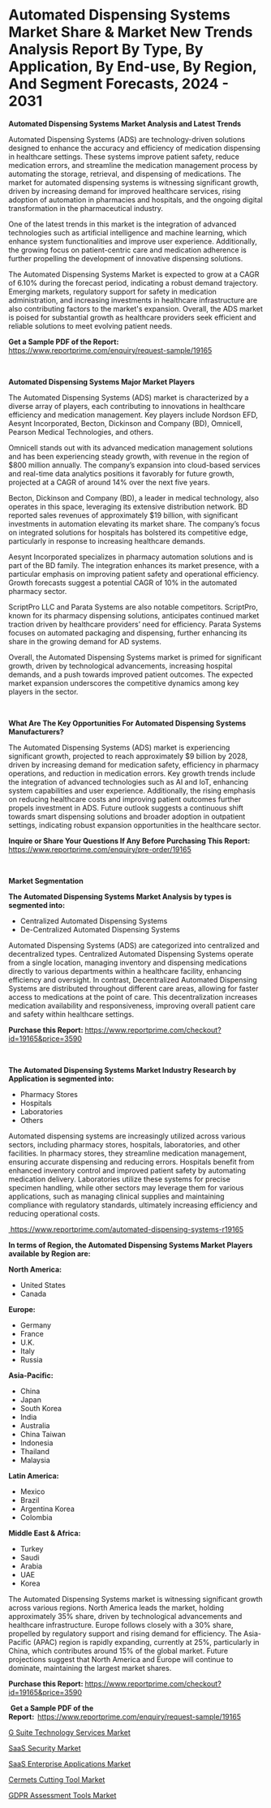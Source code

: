 <p><h1>Automated Dispensing Systems Market Share & Market New Trends Analysis Report By Type, By Application, By End-use, By Region, And Segment Forecasts, 2024 - 2031</h1></p><p><strong>Automated Dispensing Systems Market Analysis and Latest Trends</strong></p>
<p><p>Automated Dispensing Systems (ADS) are technology-driven solutions designed to enhance the accuracy and efficiency of medication dispensing in healthcare settings. These systems improve patient safety, reduce medication errors, and streamline the medication management process by automating the storage, retrieval, and dispensing of medications. The market for automated dispensing systems is witnessing significant growth, driven by increasing demand for improved healthcare services, rising adoption of automation in pharmacies and hospitals, and the ongoing digital transformation in the pharmaceutical industry. </p><p>One of the latest trends in this market is the integration of advanced technologies such as artificial intelligence and machine learning, which enhance system functionalities and improve user experience. Additionally, the growing focus on patient-centric care and medication adherence is further propelling the development of innovative dispensing solutions. </p><p>The Automated Dispensing Systems Market is expected to grow at a CAGR of 6.10% during the forecast period, indicating a robust demand trajectory. Emerging markets, regulatory support for safety in medication administration, and increasing investments in healthcare infrastructure are also contributing factors to the market's expansion. Overall, the ADS market is poised for substantial growth as healthcare providers seek efficient and reliable solutions to meet evolving patient needs.</p></p>
<p><strong>Get a Sample PDF of the Report:&nbsp;</strong> <a href="https://www.reportprime.com/enquiry/request-sample/19165?utm_campaign=115&utm_medium=2&utm_source=Github&utm_content=ia&utm_term=22112024&utm_id=automated-dispensing-systems">https://www.reportprime.com/enquiry/request-sample/19165</a></p>
<p>&nbsp;</p>
<p><strong>Automated Dispensing Systems Major Market Players</strong></p>
<p><p>The Automated Dispensing Systems (ADS) market is characterized by a diverse array of players, each contributing to innovations in healthcare efficiency and medication management. Key players include Nordson EFD, Aesynt Incorporated, Becton, Dickinson and Company (BD), Omnicell, Pearson Medical Technologies, and others.</p><p>Omnicell stands out with its advanced medication management solutions and has been experiencing steady growth, with revenue in the region of $800 million annually. The company’s expansion into cloud-based services and real-time data analytics positions it favorably for future growth, projected at a CAGR of around 14% over the next five years.</p><p>Becton, Dickinson and Company (BD), a leader in medical technology, also operates in this space, leveraging its extensive distribution network. BD reported sales revenues of approximately $19 billion, with significant investments in automation elevating its market share. The company’s focus on integrated solutions for hospitals has bolstered its competitive edge, particularly in response to increasing healthcare demands.</p><p>Aesynt Incorporated specializes in pharmacy automation solutions and is part of the BD family. The integration enhances its market presence, with a particular emphasis on improving patient safety and operational efficiency. Growth forecasts suggest a potential CAGR of 10% in the automated pharmacy sector.</p><p>ScriptPro LLC and Parata Systems are also notable competitors. ScriptPro, known for its pharmacy dispensing solutions, anticipates continued market traction driven by healthcare providers’ need for efficiency. Parata Systems focuses on automated packaging and dispensing, further enhancing its share in the growing demand for AD systems.</p><p>Overall, the Automated Dispensing Systems market is primed for significant growth, driven by technological advancements, increasing hospital demands, and a push towards improved patient outcomes. The expected market expansion underscores the competitive dynamics among key players in the sector.</p></p>
<p>&nbsp;</p>
<p><strong>What Are The Key Opportunities For Automated Dispensing Systems Manufacturers?</strong></p>
<p><p>The Automated Dispensing Systems (ADS) market is experiencing significant growth, projected to reach approximately $9 billion by 2028, driven by increasing demand for medication safety, efficiency in pharmacy operations, and reduction in medication errors. Key growth trends include the integration of advanced technologies such as AI and IoT, enhancing system capabilities and user experience. Additionally, the rising emphasis on reducing healthcare costs and improving patient outcomes further propels investment in ADS. Future outlook suggests a continuous shift towards smart dispensing solutions and broader adoption in outpatient settings, indicating robust expansion opportunities in the healthcare sector.</p></p>
<p><strong>Inquire or Share Your Questions If Any Before Purchasing This Report:</strong> <a href="https://www.reportprime.com/enquiry/pre-order/19165?utm_campaign=115&utm_medium=2&utm_source=Github&utm_content=ia&utm_term=22112024&utm_id=automated-dispensing-systems">https://www.reportprime.com/enquiry/pre-order/19165</a></p>
<p>&nbsp;</p>
<p><strong>Market Segmentation</strong></p>
<p><strong>The Automated Dispensing Systems Market Analysis by types is segmented into:</strong></p>
<p><ul><li>Centralized Automated Dispensing Systems</li><li>De-Centralized Automated Dispensing Systems</li></ul></p>
<p><p>Automated Dispensing Systems (ADS) are categorized into centralized and decentralized types. Centralized Automated Dispensing Systems operate from a single location, managing inventory and dispensing medications directly to various departments within a healthcare facility, enhancing efficiency and oversight. In contrast, Decentralized Automated Dispensing Systems are distributed throughout different care areas, allowing for faster access to medications at the point of care. This decentralization increases medication availability and responsiveness, improving overall patient care and safety within healthcare settings.</p></p>
<p><strong>Purchase this Report:&nbsp;</strong><a href="https://www.reportprime.com/checkout?id=19165&price=3590&utm_campaign=115&utm_medium=2&utm_source=Github&utm_content=ia&utm_term=22112024&utm_id=automated-dispensing-systems">https://www.reportprime.com/checkout?id=19165&price=3590</a></p>
<p>&nbsp;</p>
<p><strong>The Automated Dispensing Systems Market Industry Research by Application is segmented into:</strong></p>
<p><ul><li>Pharmacy Stores</li><li>Hospitals</li><li>Laboratories</li><li>Others</li></ul></p>
<p><p>Automated dispensing systems are increasingly utilized across various sectors, including pharmacy stores, hospitals, laboratories, and other facilities. In pharmacy stores, they streamline medication management, ensuring accurate dispensing and reducing errors. Hospitals benefit from enhanced inventory control and improved patient safety by automating medication delivery. Laboratories utilize these systems for precise specimen handling, while other sectors may leverage them for various applications, such as managing clinical supplies and maintaining compliance with regulatory standards, ultimately increasing efficiency and reducing operational costs.</p></p>
<p><a href="https://www.reportprime.com/automated-dispensing-systems-r19165?utm_campaign=115&utm_medium=2&utm_source=Github&utm_content=ia&utm_term=22112024&utm_id=automated-dispensing-systems">&nbsp;https://www.reportprime.com/automated-dispensing-systems-r19165</a></p>
<p><strong>In terms of Region, the Automated Dispensing Systems Market Players available by Region are:</strong></p>
<p>
    <p> <strong> North America: </strong>
        <ul>
            <li>United States</li>
            <li>Canada</li>
        </ul>
        </p> 
    <p> <strong> Europe: </strong>
        <ul>
            <li>Germany</li>
            <li>France</li>
            <li>U.K.</li>
            <li>Italy</li>
            <li>Russia</li>
        </ul>
        </p> 
    <p> <strong> Asia-Pacific: </strong>
        <ul>
            <li>China</li>
            <li>Japan</li>
            <li>South Korea</li>
            <li>India</li>
            <li>Australia</li>
            <li>China Taiwan</li>
            <li>Indonesia</li>
            <li>Thailand</li>
            <li>Malaysia</li>
        </ul>
        </p> 
    <p> <strong> Latin America: </strong>
        <ul>
            <li>Mexico</li>
            <li>Brazil</li>
            <li>Argentina Korea</li>
            <li>Colombia</li>
        </ul>
        </p> 
    <p> <strong> Middle East & Africa: </strong>
        <ul>
            <li>Turkey</li>
            <li>Saudi</li>
            <li>Arabia</li>
            <li>UAE</li>
            <li>Korea</li>
        </ul>
    </p>
    </p>
<p><p>The Automated Dispensing Systems market is witnessing significant growth across various regions. North America leads the market, holding approximately 35% share, driven by technological advancements and healthcare infrastructure. Europe follows closely with a 30% share, propelled by regulatory support and rising demand for efficiency. The Asia-Pacific (APAC) region is rapidly expanding, currently at 25%, particularly in China, which contributes around 15% of the global market. Future projections suggest that North America and Europe will continue to dominate, maintaining the largest market shares.</p></p>
<p><strong>Purchase this Report: </strong><a href="https://www.reportprime.com/checkout?id=19165&price=3590&utm_campaign=115&utm_medium=2&utm_source=Github&utm_content=ia&utm_term=22112024&utm_id=automated-dispensing-systems">https://www.reportprime.com/checkout?id=19165&price=3590</a></p>
<p>&nbsp;<strong>Get a Sample PDF of the Report:&nbsp;&nbsp;</strong><a href="https://www.reportprime.com/enquiry/request-sample/19165?utm_campaign=115&utm_medium=2&utm_source=Github&utm_content=ia&utm_term=22112024&utm_id=automated-dispensing-systems">https://www.reportprime.com/enquiry/request-sample/19165</a></p>
<p><strong></strong></p>
<p><p><a href="https://issuu.com/reportprime-2/docs/g-suite-technology-services-market-_78cfb419ba9ace?utm_campaign=115&utm_medium=2&utm_source=Github&utm_content=ia&utm_term=22112024&utm_id=automated-dispensing-systems">G Suite Technology Services Market</a></p><p><a href="https://www.linkedin.com/pulse/saas-security-market-growth-analysis-predicts-expansion-oaqie?utm_campaign=115&utm_medium=2&utm_source=Github&utm_content=ia&utm_term=22112024&utm_id=automated-dispensing-systems">SaaS Security Market</a></p><p><a href="https://www.linkedin.com/pulse/saas-enterprise-applications-market-study-provides-key-0yhze?utm_campaign=115&utm_medium=2&utm_source=Github&utm_content=ia&utm_term=22112024&utm_id=automated-dispensing-systems">SaaS Enterprise Applications Market</a></p><p><a href="https://github.com/ashepherd82/Market-Research-Report-List-6/blob/main/cermets-cutting-tool-market.md?utm_campaign=115&utm_medium=2&utm_source=Github&utm_content=ia&utm_term=22112024&utm_id=automated-dispensing-systems">Cermets Cutting Tool Market</a></p><p><a href="https://issuu.com/reportprime-2/docs/gdpr-assessment-tools-market-size-2_3e121c59d4059e?utm_campaign=115&utm_medium=2&utm_source=Github&utm_content=ia&utm_term=22112024&utm_id=automated-dispensing-systems">GDPR Assessment Tools Market</a></p></p>